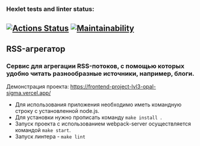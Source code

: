 ### Hexlet tests and linter status:
[![Actions Status](https://github.com/Mansur903/frontend-project-lvl3/workflows/hexlet-check/badge.svg)](https://github.com/Mansur903/frontend-project-lvl3/actions)
[![Maintainability](https://api.codeclimate.com/v1/badges/a99a88d28ad37a79dbf6/maintainability)](https://codeclimate.com/github/Mansur903/frontend-project-lvl3/maintainability)
-------------------------
## RSS-агрегатор
### Сервис для агрегации RSS-потоков, с помощью которых удобно читать разнообразные источники, например, блоги.

Демонстрация проекта: https://frontend-project-lvl3-opal-sigma.vercel.app/

- Для использования приложения необходимо иметь командную строку с установленной node.js. 
- Для установки нужно прописать команду  ```make install ```. 
- Запуск проекта с использованием webpack-server осуществляется командой ```make start```. 
- Запуск линтера - ```make lint```
